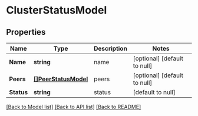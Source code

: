 # ClusterStatusModel

## Properties
Name | Type | Description | Notes
------------ | ------------- | ------------- | -------------
**Name** | **string** | name | [optional] [default to null]
**Peers** | [**[]PeerStatusModel**](peerStatus.md) | peers | [optional] [default to null]
**Status** | **string** | status | [default to null]

[[Back to Model list]](../README.md#documentation-for-models) [[Back to API list]](../README.md#documentation-for-api-endpoints) [[Back to README]](../README.md)


